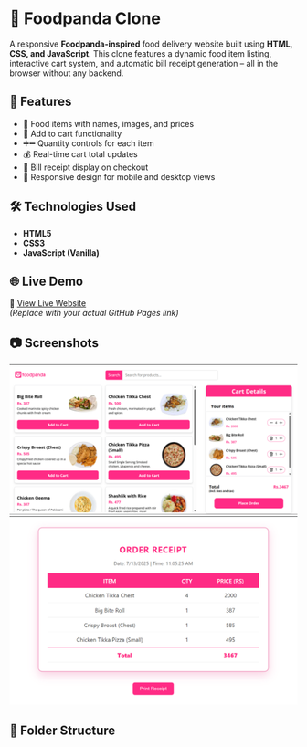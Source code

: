 # 🍔 Foodpanda Clone

A responsive **Foodpanda-inspired** food delivery website built using **HTML, CSS, and JavaScript**. This clone features a dynamic food item listing, interactive cart system, and automatic bill receipt generation – all in the browser without any backend.

## 🚀 Features

- 🧾 Food items with names, images, and prices
- 🛒 Add to cart functionality
- ➕➖ Quantity controls for each item
- 💰 Real-time cart total updates
- 🧾 Bill receipt display on checkout
- 📱 Responsive design for mobile and desktop views

## 🛠️ Technologies Used

- **HTML5**
- **CSS3**
- **JavaScript (Vanilla)**

## 🌐 Live Demo

🔗 [View Live Website](https://Mehtab2002.github.io/foodpanda-clone)  
*(Replace with your actual GitHub Pages link)*

## 📷 Screenshots

![Food List](screenshots/dashboard.png)
![Bill Receipt](screenshots/bill.png)

## 📁 Folder Structure

